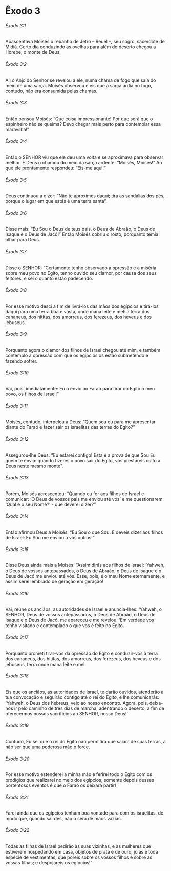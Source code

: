 # Êxodo 3

###### Êxodo 3:1

Apascentava Moisés o rebanho de Jetro – Reuel –, seu sogro, sacerdote de Midiã. Certo dia conduzindo as ovelhas para além do deserto chegou a Horebe, o monte de Deus.

###### Êxodo 3:2

Ali o Anjo do Senhor se revelou a ele, numa chama de fogo que saía do meio de uma sarça. Moisés observou e eis que a sarça ardia no fogo, contudo, não era consumida pelas chamas.

###### Êxodo 3:3

Então pensou Moisés: “Que coisa impressionante! Por que será que o espinheiro não se queima? Devo chegar mais perto para contemplar essa maravilha!”

###### Êxodo 3:4

Então o SENHOR viu que ele deu uma volta e se aproximava para observar melhor. E Deus o chamou do meio da sarça ardente: “Moisés, Moisés!” Ao que ele prontamente respondeu: “Eis-me aqui!”

###### Êxodo 3:5

Deus continuou a dizer: “Não te aproximes daqui; tira as sandálias dos pés, porque o lugar em que estás é uma terra santa”.

###### Êxodo 3:6

Disse mais: “Eu Sou o Deus de teus pais, o Deus de Abraão, o Deus de Isaque e o Deus de Jacó!” Então Moisés cobriu o rosto, porquanto temia olhar para Deus.

###### Êxodo 3:7

Disse o SENHOR: “Certamente tenho observado a opressão e a miséria sobre meu povo no Egito, tenho ouvido seu clamor, por causa dos seus feitores, e sei o quanto estão padecendo.

###### Êxodo 3:8

Por esse motivo desci a fim de livrá-los das mãos dos egípcios e tirá-los daqui para uma terra boa e vasta, onde mana leite e mel: a terra dos cananeus, dos hititas, dos amorreus, dos ferezeus, dos heveus e dos jebuseus.

###### Êxodo 3:9

Porquanto agora o clamor dos filhos de Israel chegou até mim, e também contemplo a opressão com que os egípcios os estão submetendo e fazendo sofrer.

###### Êxodo 3:10

Vai, pois, imediatamente: Eu o envio ao Faraó para tirar do Egito o meu povo, os filhos de Israel!”

###### Êxodo 3:11

Moisés, contudo, interpelou a Deus: “Quem sou eu para me apresentar diante do Faraó e fazer sair os israelitas das terras do Egito?”

###### Êxodo 3:12

Assegurou-lhe Deus: “Eu estarei contigo! Esta é a prova de que Sou Eu quem te envia: quando fizeres o povo sair do Egito, vós prestareis culto a Deus neste mesmo monte”.

###### Êxodo 3:13

Porém, Moisés acrescentou: “Quando eu for aos filhos de Israel e comunicar: ‘O Deus de vossos pais me enviou até vós’ e me questionarem: ‘Qual é o seu Nome?’ - que deverei dizer?”

###### Êxodo 3:14

Então afirmou Deus a Moisés: “Eu Sou o que Sou. E deveis dizer aos filhos de Israel: Eu Sou me enviou a vós outros!”

###### Êxodo 3:15

Disse Deus ainda mais a Moisés: “Assim dirás aos filhos de Israel: ‘Yahweh, o Deus de vossos antepassados, o Deus de Abraão, o Deus de Isaque e o Deus de Jacó me enviou até vós. Esse, pois, é o meu Nome eternamente, e assim serei lembrado de geração em geração!

###### Êxodo 3:16

Vai, reúne os anciãos, as autoridades de Israel e anuncia-lhes: ‘Yahweh, o SENHOR, Deus de vossos antepassados, o Deus de Abraão, o Deus de Isaque e o Deus de Jacó, me apareceu e me revelou: ‘Em verdade vos tenho visitado e contemplado o que vos é feito no Egito.

###### Êxodo 3:17

Porquanto prometi tirar-vos da opressão do Egito e conduzir-vos à terra dos cananeus, dos hititas, dos amorreus, dos ferezeus, dos heveus e dos jebuseus, terra onde mana leite e mel.

###### Êxodo 3:18

Eis que os anciãos, as autoridades de Israel, te darão ouvidos, atenderão à tua convocação e seguirão contigo até o rei do Egito, e lhe comunicarás: ‘Yahweh, o Deus dos hebreus, veio ao nosso encontro. Agora, pois, deixa-nos ir pelo caminho de três dias de marcha, adentrando o deserto, a fim de oferecermos nossos sacrifícios ao SENHOR, nosso Deus!’

###### Êxodo 3:19

Contudo, Eu sei que o rei do Egito não permitirá que saiam de suas terras, a não ser que uma poderosa mão o force.

###### Êxodo 3:20

Por esse motivo estenderei a minha mão e ferirei todo o Egito com os prodígios que realizarei no meio dos egípcios; somente depois desses portentosos eventos é que o Faraó os deixará partir!

###### Êxodo 3:21

Farei ainda que os egípcios tenham boa vontade para com os israelitas, de modo que, quando sairdes, não o será de mãos vazias.

###### Êxodo 3:22

Todas as filhas de Israel pedirão às suas vizinhas, e às mulheres que estiverem hospedando em casa, objetos de prata e de ouro, joias e toda espécie de vestimentas, que poreis sobre os vossos filhos e sobre as vossas filhas; e despojareis os egípcios!”

